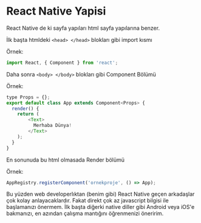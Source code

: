 # React Native Yapisi
React Native de ki sayfa yapıları html sayfa yapılarına benzer.

İlk başta htmldeki `<head> </head>` blokları gibi import kısmı

Örnek:
``` javascript
import React, { Component } from 'react';
```

Daha sonra `<body> </body>` blokları gibi Component Bölümü

Örnek: 
``` javascript
type Props = {};
export default class App extends Component<Props> {
  render() {
    return (
        <Text>
          Merhaba Dünya!
        </Text>
    );
  }
}
```
En sonunuda bu html olmasada Render bölümü

Örnek:
``` javascript
AppRegistry.registerComponent('ornekproje', () => App);
```

Bu yüzden web developerlıktan (benim gibi) React Native geçen arkadaşlar çok kolay anlayacaklardır. Fakat direkt çok az javascript bilgisi ile başlamanızı önermem. İlk başta diğerki native diller gibi Android veya iOS'e bakmanızı, en azından çalışma mantığını öğrenmenizi öneririm. 

